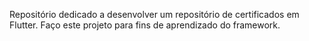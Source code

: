 Repositório dedicado a desenvolver um repositório de certificados em Flutter. Faço este projeto para fins de aprendizado do framework. 